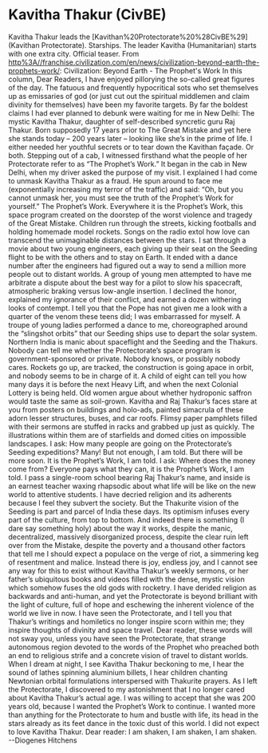 # Kavitha Thakur (CivBE)

Kavitha Thakur leads the [Kavithan%20Protectorate%20%28CivBE%29](Kavithan Protectorate).
Starships.
The leader Kavitha (Humanitarian) starts with one extra city.
Official teaser.
From [http%3A//franchise.civilization.com/en/news/civilization-beyond-earth-the-prophets-work/](Civilization.com):
Civilization: Beyond Earth - The Prophet's Work
In this column, Dear Readers, I have enjoyed pillorying the so-called great figures of the day. The fatuous and frequently hypocritical sots who set themselves up as emissaries of god (or just cut out the spiritual middlemen and claim divinity for themselves) have been my favorite targets. By far the boldest claims I had ever planned to debunk were waiting for me in New Delhi: The mystic Kavitha Thakur, daughter of self-described syncretic guru Raj Thakur. Born supposedly 17 years prior to The Great Mistake and yet here she stands today – 200 years later – looking like she’s in the prime of life. I either needed her youthful secrets or to tear down the Kavithan façade. Or both.
Stepping out of a cab, I witnessed firsthand what the people of her Protectorate refer to as “The Prophet’s Work.”
It began in the cab in New Delhi, when my driver asked the purpose of my visit. I explained I had come to unmask Kavitha Thakur as a fraud. He spun around to face me (exponentially increasing my terror of the traffic) and said: “Oh, but you cannot unmask her, you must see the truth of the Prophet’s Work for yourself.”
The Prophet’s Work. Everywhere it is the Prophet’s Work, this space program created on the doorstep of the worst violence and tragedy of the Great Mistake. Children run through the streets, kicking footballs and holding homemade model rockets. Songs on the radio extol how love can transcend the unimaginable distances between the stars. I sat through a movie about two young engineers, each giving up their seat on the Seeding flight to be with the others and to stay on Earth. It ended with a dance number after the engineers had figured out a way to send a million more people out to distant worlds. A group of young men attempted to have me arbitrate a dispute about the best way for a pilot to slow his spacecraft, atmospheric braking versus low-angle insertion. I declined the honor, explained my ignorance of their conflict, and earned a dozen withering looks of contempt. I tell you that the Pope has not given me a look with a quarter of the venom these teens did; I was embarrassed for myself. A troupe of young ladies performed a dance to me, choreographed around the “slingshot orbits” that our Seeding ships use to depart the solar system. Northern India is manic about spaceflight and the Seeding and the Thakurs.
Nobody can tell me whether the Protectorate’s space program is government-sponsored or private. Nobody knows, or possibly nobody cares. Rockets go up, are tracked, the construction is going apace in orbit, and nobody seems to be in charge of it. A child of eight can tell you how many days it is before the next Heavy Lift, and when the next Colonial Lottery is being held. Old women argue about whether hydroponic saffron would taste the same as soil-grown. Kavitha and Raj Thakur’s faces stare at you from posters on buildings and holo-ads, painted simacrula of these adorn lesser structures, buses, and car roofs. Flimsy paper pamphlets filled with their sermons are stuffed in racks and grabbed up just as quickly. The illustrations within them are of starfields and domed cities on impossible landscapes.
I ask: How many people are going on the Protectorate’s Seeding expeditions? Many! But not enough, I am told. But there will be more soon. It is the Prophet’s Work, I am told. I ask: Where does the money come from? Everyone pays what they can, it is the Prophet’s Work, I am told.
I pass a single-room school bearing Raj Thakur’s name, and inside is an earnest teacher waxing rhapsodic about what life will be like on the new world to attentive students.
I have decried religion and its adherents because I feel they subvert the society. But the Thakurite vision of the Seeding is part and parcel of India these days. Its optimism infuses every part of the culture, from top to bottom. And indeed there is something (I dare say something holy) about the way it works, despite the manic, decentralized, massively disorganized process, despite the clear ruin left over from the Mistake, despite the poverty and a thousand other factors that tell me I should expect a populace on the verge of riot, a simmering keg of resentment and malice. Instead there is joy, endless joy, and I cannot see any way for this to exist without Kavitha Thakur’s weekly sermons, or her father’s ubiquitous books and videos filled with the dense, mystic vision which somehow fuses the old gods with rocketry.
I have derided religion as backwards and anti-human, and yet the Protectorate is beyond brilliant with the light of culture, full of hope and eschewing the inherent violence of the world we live in now. I have seen the Protectorate, and I tell you that Thakur’s writings and homiletics no longer inspire scorn within me; they inspire thoughts of divinity and space travel. Dear reader, these words will not sway you, unless you have seen the Protectorate, that strange autonomous region devoted to the words of the Prophet who preached both an end to religious strife and a concrete vision of travel to distant worlds. When I dream at night, I see Kavitha Thakur beckoning to me, I hear the sound of lathes spinning aluminium billets, I hear children chanting Newtonian orbital formulations interspersed with Thakurite prayers.
As I left the Protectorate, I discovered to my astonishment that I no longer cared about Kavitha Thakur’s actual age. I was willing to accept that she was 200 years old, because I wanted the Prophet’s Work to continue. I wanted more than anything for the Protectorate to hum and bustle with life, its head in the stars already as its feet dance in the toxic dust of this world. I did not expect to love Kavitha Thakur. Dear reader: I am shaken, I am shaken, I am shaken.
--Diogenes Hitchens